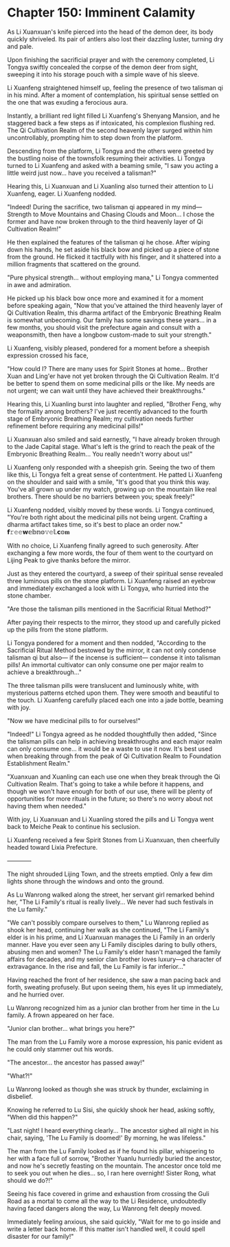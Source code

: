 # Chapter 150: Imminent Calamity

As Li Xuanxuan's knife pierced into the head of the demon deer, its body quickly shriveled. Its pair of antlers also lost their dazzling luster, turning dry and pale.

Upon finishing the sacrificial prayer and with the ceremony completed, Li Tongya swiftly concealed the corpse of the demon deer from sight, sweeping it into his storage pouch with a simple wave of his sleeve.

Li Xuanfeng straightened himself up, feeling the presence of two talisman qi in his mind. After a moment of contemplation, his spiritual sense settled on the one that was exuding a ferocious aura.

Instantly, a brilliant red light filled Li Xuanfeng's Shenyang Mansion, and he staggered back a few steps as if intoxicated, his complexion flushing red. The Qi Cultivation Realm of the second heavenly layer surged within him uncontrollably, prompting him to step down from the platform.

Descending from the platform, Li Tongya and the others were greeted by the bustling noise of the townsfolk resuming their activities. Li Tongya turned to Li Xuanfeng and asked with a beaming smile, "I saw you acting a little weird just now... have you received a talisman?"

Hearing this, Li Xuanxuan and Li Xuanling also turned their attention to Li Xuanfeng, eager. Li Xuanfeng nodded.

"Indeed! During the sacrifice, two talisman qi appeared in my mind—Strength to Move Mountains and Chasing Clouds and Moon... I chose the former and have now broken through to the third heavenly layer of Qi Cultivation Realm!"

He then explained the features of the talisman qi he chose. After wiping down his hands, he set aside his black bow and picked up a piece of stone from the ground. He flicked it tactfully with his finger, and it shattered into a million fragments that scattered on the ground.

"Pure physical strength... without employing mana," Li Tongya commented in awe and admiration.

He picked up his black bow once more and examined it for a moment before speaking again, "Now that you've attained the third heavenly layer of Qi Cultivation Realm, this dharma artifact of the Embryonic Breathing Realm is somewhat unbecoming. Our family has some savings these years... in a few months, you should visit the prefecture again and consult with a weaponsmith, then have a longbow custom-made to suit your strength."

Li Xuanfeng, visibly pleased, pondered for a moment before a sheepish expression crossed his face,

"How could I? There are many uses for Spirit Stones at home... Brother Xuan and Ling'er have not yet broken through the Qi Cultivation Realm. It'd be better to spend them on some medicinal pills or the like. My needs are not urgent; we can wait until they have achieved their breakthroughs."

Hearing this, Li Xuanling burst into laughter and replied, "Brother Feng, why the formality among brothers? I've just recently advanced to the fourth stage of Embryonic Breathing Realm; my cultivation needs further refinement before requiring any medicinal pills!"

Li Xuanxuan also smiled and said earnestly, "I have already broken through to the Jade Capital stage. What's left is the grind to reach the peak of the Embryonic Breathing Realm... You really needn't worry about us!"

Li Xuanfeng only responded with a sheepish grin. Seeing the two of them like this, Li Tongya felt a great sense of contentment. He patted Li Xuanfeng on the shoulder and said with a smile, "It's good that you think this way. You've all grown up under my watch, growing up on the mountain like real brothers. There should be no barriers between you; speak freely!"

Li Xuanfeng nodded, visibly moved by these words. Li Tongya continued, "You're both right about the medicinal pills not being urgent. Crafting a dharma artifact takes time, so it's best to place an order now."
𝗳𝚛𝚎𝚎𝘄𝕖𝕓𝕟𝕠𝚟𝚎𝕝.𝗰𝕠𝐦

With no choice, Li Xuanfeng finally agreed to such generosity. After exchanging a few more words, the four of them went to the courtyard on Lijing Peak to give thanks before the mirror.

Just as they entered the courtyard, a sweep of their spiritual sense revealed three luminous pills on the stone platform. Li Xuanfeng raised an eyebrow and immediately exchanged a look with Li Tongya, who hurried into the stone chamber.

"Are those the talisman pills mentioned in the Sacrificial Ritual Method?"

After paying their respects to the mirror, they stood up and carefully picked up the pills from the stone platform.

Li Tongya pondered for a moment and then nodded, "According to the Sacrificial Ritual Method bestowed by the mirror, it can not only condense talisman qi but also— if the incense is sufficient— condense it into talisman pills! An immortal cultivator can only consume one per major realm to achieve a breakthrough..."

The three talisman pills were translucent and luminously white, with mysterious patterns etched upon them. They were smooth and beautiful to the touch. Li Xuanfeng carefully placed each one into a jade bottle, beaming with joy.

"Now we have medicinal pills to for ourselves!"

"Indeed!" Li Tongya agreed as he nodded thoughtfully then added, "Since the talisman pills can help in achieving breakthroughs and each major realm can only consume one... it would be a waste to use it now. It's best used when breaking through from the peak of Qi Cultivation Realm to Foundation Establishment Realm."

"Xuanxuan and Xuanling can each use one when they break through the Qi Cultivation Realm. That's going to take a while before it happens, and though we won't have enough for both of our use, there will be plenty of opportunities for more rituals in the future; so there's no worry about not having them when needed."

With joy, Li Xuanxuan and Li Xuanling stored the pills and Li Tongya went back to Meiche Peak to continue his seclusion.

Li Xuanfeng received a few Spirit Stones from Li Xuanxuan, then cheerfully headed toward Lixia Prefecture.

————

The night shrouded Lijing Town, and the streets emptied. Only a few dim lights shone through the windows and onto the ground.

As Lu Wanrong walked along the street, her servant girl remarked behind her, "The Li Family's ritual is really lively... We never had such festivals in the Lu family."

"We can't possibly compare ourselves to them," Lu Wanrong replied as shook her head, continuing her walk as she continued, "The Li Family's elder is in his prime, and Li Xuanxuan manages the Li Family in an orderly manner. Have you ever seen any Li Family disciples daring to bully others, abusing men and women? The Lu Family's elder hasn't managed the family affairs for decades, and my senior clan brother loves luxury—a character of extravagance. In the rise and fall, the Lu Family is far inferior..."

Having reached the front of her residence, she saw a man pacing back and forth, sweating profusely. But upon seeing them, his eyes lit up immediately, and he hurried over.

Lu Wanrong recognized him as a junior clan brother from her time in the Lu family. A frown appeared on her face.

"Junior clan brother... what brings you here?"

The man from the Lu Family wore a morose expression, his panic evident as he could only stammer out his words.

"The ancestor... the ancestor has passed away!"

"What?!"

Lu Wanrong looked as though she was struck by thunder, exclaiming in disbelief.

Knowing he referred to Lu Sisi, she quickly shook her head, asking softly, "When did this happen?"

"Last night! I heard everything clearly... The ancestor sighed all night in his chair, saying, 'The Lu Family is doomed!' By morning, he was lifeless."

The man from the Lu Family looked as if he found his pillar, whispering to her with a face full of sorrow, "Brother Yuanlu hurriedly buried the ancestor, and now he's secretly feasting on the mountain. The ancestor once told me to seek you out when he dies... so, I ran here overnight! Sister Rong, what should we do?!"

Seeing his face covered in grime and exhaustion from crossing the Guli Road as a mortal to come all the way to the Li Residence, undoubtedly having faced dangers along the way, Lu Wanrong felt deeply moved.

Immediately feeling anxious, she said quickly, "Wait for me to go inside and write a letter back home. If this matter isn't handled well, it could spell disaster for our family!"

